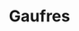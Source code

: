 ---
layout: recette
categories: [recettes]
hidden: true
lang: fr
title: Gaufres
type: sucre
pour: pour une douzaine
ingredients: 
  - nom: oeufs 
    qte: 6
  - nom: farine
    qte: 500
    unite: gr
  - nom: sucre
    qte: 50
    unite: gr
  - nom: beurre mou
    qte: 150
    unite: gr
  - nom: lait
    qte: 75
    unite: cL
  - nom: vanille liquide
    qte: 1/2
    unite: cuillère à café
preconditions:
  - Le beurre, le lait et les oeufs doivent être à température ambiante
  - Séparer les blancs des jaunes
etapes:
  - label: Préparation
    details:
      - Faire un puits de farine tamisée
      - Mettre au centre le sucre, une pincée de sel, le beurre mou, les jaunes d'oeufs
      - Ajouter le lait et petit à petit, fouetter jusqu'à obtenir une pâte bien liquide et sans grumaux
      - Ajouter la vanille liquide
      - Battre les blancs en neige
      - Les incorporer en deux fois
notes:
  - L'appareil à gaufres doit être bien chaud
  - Une fois la préparation finie, faire cuire les gaufres sans attendre (il faut éviter que les blancs retombent)
---